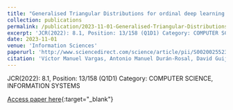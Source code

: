 ```yaml
---
title: "Generalised Triangular Distributions for ordinal deep learning: novel proposal and optimisation"
collection: publications
permalink: /publication/2023-11-01-Generalised-Triangular-Distributions-for-ordinal-deep-learning-novel-proposal-and-optimisation
excerpt: 'JCR(2022): 8.1, Position: 13/158 (Q1D1) Category: COMPUTER SCIENCE, INFORMATION SYSTEMS'
date: 2023-11-01
venue: 'Information Sciences'
paperurl: 'http://www.sciencedirect.com/science/article/pii/S002002552301191X'
citation: 'Víctor Manuel Vargas, Antonio Manuel Durán-Rosal, David Guijo-Rubio, <strong>Pedro Antonio Gutiérrez</strong>, César Hervás-Martínez, &quot;Generalised Triangular Distributions for ordinal deep learning: novel proposal and optimisation.&quot; Information Sciences, Vol. 648, 2023, pp.119606.'
---
```

JCR(2022): 8.1, Position: 13/158 (Q1D1) Category: COMPUTER SCIENCE, INFORMATION SYSTEMS

[Access paper here](http://www.sciencedirect.com/science/article/pii/S002002552301191X){:target="_blank"}
